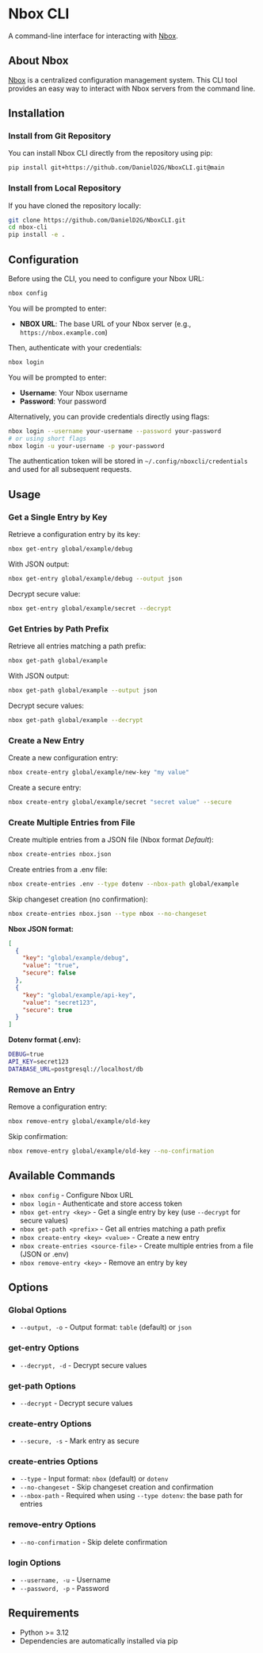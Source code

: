 # Nbox CLI

A command-line interface for interacting with [Nbox](https://github.com/norlis/nbox).

## About Nbox

[Nbox](https://github.com/norlis/nbox) is a centralized configuration management system. This CLI tool provides an easy way to interact with Nbox servers from the command line.

## Installation

### Install from Git Repository

You can install Nbox CLI directly from the repository using pip:

```bash
pip install git+https://github.com/DanielD2G/NboxCLI.git@main
```

### Install from Local Repository

If you have cloned the repository locally:

```bash
git clone https://github.com/DanielD2G/NboxCLI.git
cd nbox-cli
pip install -e .
```

## Configuration

Before using the CLI, you need to configure your Nbox URL:

```bash
nbox config
```

You will be prompted to enter:
- **NBOX URL**: The base URL of your Nbox server (e.g., `https://nbox.example.com`)

Then, authenticate with your credentials:

```bash
nbox login
```

You will be prompted to enter:
- **Username**: Your Nbox username
- **Password**: Your password

Alternatively, you can provide credentials directly using flags:

```bash
nbox login --username your-username --password your-password
# or using short flags
nbox login -u your-username -p your-password
```

The authentication token will be stored in `~/.config/nboxcli/credentials` and used for all subsequent requests.

## Usage

### Get a Single Entry by Key

Retrieve a configuration entry by its key:

```bash
nbox get-entry global/example/debug
```

With JSON output:

```bash
nbox get-entry global/example/debug --output json
```

Decrypt secure value:

```bash
nbox get-entry global/example/secret --decrypt
```

### Get Entries by Path Prefix

Retrieve all entries matching a path prefix:

```bash
nbox get-path global/example
```

With JSON output:

```bash
nbox get-path global/example --output json
```

Decrypt secure values:

```bash
nbox get-path global/example --decrypt
```

### Create a New Entry

Create a new configuration entry:

```bash
nbox create-entry global/example/new-key "my value"
```

Create a secure entry:

```bash
nbox create-entry global/example/secret "secret value" --secure
```

### Create Multiple Entries from File

Create multiple entries from a JSON file (Nbox format *Default*):

```bash
nbox create-entries nbox.json
```

Create entries from a .env file:

```bash
nbox create-entries .env --type dotenv --nbox-path global/example
```

Skip changeset creation (no confirmation):

```bash
nbox create-entries nbox.json --type nbox --no-changeset
```

**Nbox JSON format:**
```json
[
  {
    "key": "global/example/debug",
    "value": "true",
    "secure": false
  },
  {
    "key": "global/example/api-key",
    "value": "secret123",
    "secure": true
  }
]
```

**Dotenv format (.env):**
```bash
DEBUG=true
API_KEY=secret123
DATABASE_URL=postgresql://localhost/db
```

### Remove an Entry

Remove a configuration entry:

```bash
nbox remove-entry global/example/old-key
```

Skip confirmation:

```bash
nbox remove-entry global/example/old-key --no-confirmation
```

## Available Commands

- `nbox config` - Configure Nbox URL
- `nbox login` - Authenticate and store access token
- `nbox get-entry <key>` - Get a single entry by key (use `--decrypt` for secure values)
- `nbox get-path <prefix>` - Get all entries matching a path prefix
- `nbox create-entry <key> <value>` - Create a new entry
- `nbox create-entries <source-file>` - Create multiple entries from a file (JSON or .env)
- `nbox remove-entry <key>` - Remove an entry by key

## Options

### Global Options

- `--output, -o` - Output format: `table` (default) or `json`

### get-entry Options

- `--decrypt, -d` - Decrypt secure values

### get-path Options

- `--decrypt` - Decrypt secure values

### create-entry Options

- `--secure, -s` - Mark entry as secure

### create-entries Options

- `--type` - Input format: `nbox` (default) or `dotenv`
- `--no-changeset` - Skip changeset creation and confirmation
- `--nbox-path` - Required when using `--type dotenv`: the base path for entries

### remove-entry Options

- `--no-confirmation` - Skip delete confirmation

### login Options

- `--username, -u` - Username
- `--password, -p` - Password

## Requirements

- Python >= 3.12
- Dependencies are automatically installed via pip

